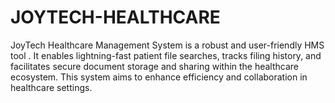 # JOYTECH-HEALTHCARE
JoyTech Healthcare Management System is a robust and user-friendly HMS tool . It enables lightning-fast patient file searches, tracks filing history, and facilitates secure document storage and sharing within the healthcare ecosystem. This system aims to enhance efficiency and collaboration in healthcare settings.
